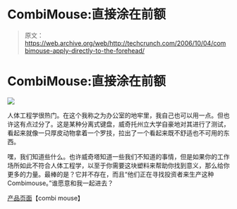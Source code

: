 # CombiMouse:直接涂在前额

> 原文：<https://web.archive.org/web/http://techcrunch.com/2006/10/04/combimouse-apply-directly-to-the-forehead/>

# CombiMouse:直接涂在前额

![](img/196ce86ffce2ed9aeb329b9dc30791e1.png)

人体工程学很热门。在这个我称之为办公室的地牢里，我自己也可以用一点。但也许这有点过分了。这是某种分离式键盘，威奇托州立大学自豪地对其进行了测试，看起来就像一只厚皮动物拿着一个罗技，拉出了一个看起来既不舒适也不可用的东西。

嘿，我们知道些什么。也许威奇塔知道一些我们不知道的事情，但是如果你的工作场所如此不符合人体工程学，以至于你需要这块塑料来帮助你找到意义，那么给你更多的力量。最棒的是？它并不存在，而且“他们正在寻找投资者来生产这种 Combimouse。”谁愿意和我一起进去？

[产品页面](https://web.archive.org/web/20210302213736/http://www.combimouse.com/index.htm)【combi mouse】